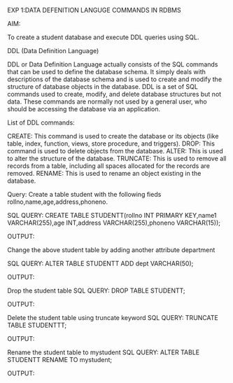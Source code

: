 EXP 1:DATA DEFENITION LANGUGE COMMANDS IN RDBMS


AIM:

To create a student database and execute DDL queries using SQL.

DDL (Data Definition Language)

DDL or Data Definition Language actually consists of the SQL commands that can be used to define the database schema. It simply deals with descriptions of the database schema and is used to create and modify the structure of database objects in the database. DDL is a set of SQL commands used to create, modify, and delete database structures but not data. These commands are normally not used by a general user, who should be accessing the database via an application.

List of DDL commands:

CREATE: This command is used to create the database or its objects (like table, index, function, views, store procedure, and triggers). DROP: This command is used to delete objects from the database. ALTER: This is used to alter the structure of the database. TRUNCATE: This is used to remove all records from a table, including all spaces allocated for the records are removed. RENAME: This is used to rename an object existing in the database.

Query:
Create a table student with the following fieds rollno,name,age,address,phoneno.

SQL QUERY:
CREATE TABLE STUDENTT(rollno INT PRIMARY KEY,name1 VARCHAR(255),age INT,address VARCHAR(255),phoneno VARCHAR(15));

OUTPUT:


Change the above student table by adding another attribute department

SQL QUERY:
ALTER TABLE STUDENTT ADD dept VARCHAR(50);

OUTPUT:


Drop the student table
SQL QUERY:
DROP TABLE STUDENTT;

OUTPUT:


Delete the student table using truncate keyword
SQL QUERY:
TRUNCATE TABLE STUDENTTT;

OUTPUT:


Rename the student table to mystudent
SQL QUERY:
ALTER TABLE STUDENTT RENAME TO mystudent;

OUTPUT:



